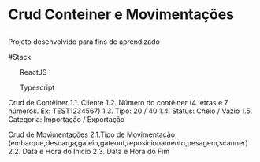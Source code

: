 # Crud Conteiner e Movimentações
##

Projeto desenvolvido para fins de aprendizado


#Stack

<ul>ReactJS</ul>
<ul>Typescript</ul>

Crud de Contêiner 1.1. Cliente 1.2. Número do contêiner (4 letras e 7 números. Ex: TEST1234567) 1.3. Tipo: 20 / 40 1.4. Status: Cheio / Vazio 1.5. Categoria: Importação / Exportação

Crud de Movimentações 2.1.Tipo de Movimentação (embarque,descarga,gatein,gateout,reposicionamento,pesagem,scanner) 2.2. Data e Hora do Início 2.3. Data e Hora do Fim